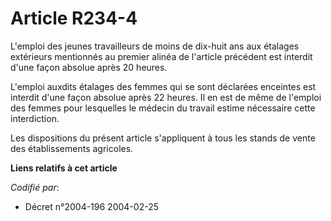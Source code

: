 # Article R234-4

L'emploi des jeunes travailleurs de moins de dix-huit ans aux étalages extérieurs mentionnés au premier alinéa de l'article
précédent est interdit d'une façon absolue après 20 heures.

L'emploi auxdits étalages des femmes qui se sont déclarées enceintes est interdit d'une façon absolue après 22 heures. Il en
est de même de l'emploi des femmes pour lesquelles le médecin du travail estime nécessaire cette interdiction.

Les dispositions du présent article s'appliquent à tous les stands de vente des établissements agricoles.

**Liens relatifs à cet article**

_Codifié par_:

  - Décret n°2004-196 2004-02-25
